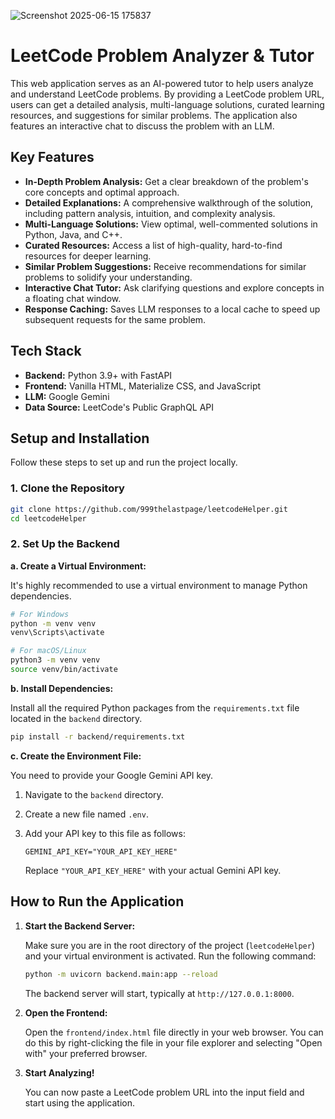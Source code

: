 
![Screenshot 2025-06-15 175837](https://github.com/user-attachments/assets/aebcddee-cb4f-4725-a84a-ac05ae7faa65)

# LeetCode Problem Analyzer & Tutor

This web application serves as an AI-powered tutor to help users analyze and understand LeetCode problems. By providing a LeetCode problem URL, users can get a detailed analysis, multi-language solutions, curated learning resources, and suggestions for similar problems. The application also features an interactive chat to discuss the problem with an LLM.

## Key Features

*   **In-Depth Problem Analysis:** Get a clear breakdown of the problem's core concepts and optimal approach.
*   **Detailed Explanations:** A comprehensive walkthrough of the solution, including pattern analysis, intuition, and complexity analysis.
*   **Multi-Language Solutions:** View optimal, well-commented solutions in Python, Java, and C++.
*   **Curated Resources:** Access a list of high-quality, hard-to-find resources for deeper learning.
*   **Similar Problem Suggestions:** Receive recommendations for similar problems to solidify your understanding.
*   **Interactive Chat Tutor:** Ask clarifying questions and explore concepts in a floating chat window.
*   **Response Caching:** Saves LLM responses to a local cache to speed up subsequent requests for the same problem.

## Tech Stack

*   **Backend:** Python 3.9+ with FastAPI
*   **Frontend:** Vanilla HTML, Materialize CSS, and JavaScript
*   **LLM:** Google Gemini
*   **Data Source:** LeetCode's Public GraphQL API

## Setup and Installation

Follow these steps to set up and run the project locally.

### 1. Clone the Repository

```bash
git clone https://github.com/999thelastpage/leetcodeHelper.git
cd leetcodeHelper
```

### 2. Set Up the Backend

**a. Create a Virtual Environment:**

It's highly recommended to use a virtual environment to manage Python dependencies.

```bash
# For Windows
python -m venv venv
venv\Scripts\activate

# For macOS/Linux
python3 -m venv venv
source venv/bin/activate
```

**b. Install Dependencies:**

Install all the required Python packages from the `requirements.txt` file located in the `backend` directory.

```bash
pip install -r backend/requirements.txt
```

**c. Create the Environment File:**

You need to provide your Google Gemini API key.

1.  Navigate to the `backend` directory.
2.  Create a new file named `.env`.
3.  Add your API key to this file as follows:

    ```
    GEMINI_API_KEY="YOUR_API_KEY_HERE"
    ```

    Replace `"YOUR_API_KEY_HERE"` with your actual Gemini API key.

## How to Run the Application

1.  **Start the Backend Server:**

    Make sure you are in the root directory of the project (`leetcodeHelper`) and your virtual environment is activated. Run the following command:

    ```bash
    python -m uvicorn backend.main:app --reload
    ```

    The backend server will start, typically at `http://127.0.0.1:8000`.

2.  **Open the Frontend:**

    Open the `frontend/index.html` file directly in your web browser. You can do this by right-clicking the file in your file explorer and selecting "Open with" your preferred browser.

3.  **Start Analyzing!**

    You can now paste a LeetCode problem URL into the input field and start using the application.
